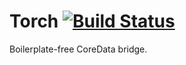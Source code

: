 # Torch [![Build Status](https://travis-ci.org/SwiftKit/Torch.svg)](https://travis-ci.org/SwiftKit/Torch)
Boilerplate-free CoreData bridge.
